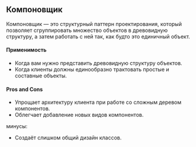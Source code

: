## Компоновщик

Компоновщик — это структурный паттерн проектирования, который позволяет сгруппировать множество объектов в древовидную структуру, а затем работать с ней так, как будто это единичный объект.

#### Применимость

* Когда вам нужно представить древовидную структуру объектов.
* Когда клиенты должны единообразно трактовать простые и составные объекты.

#### Pros and Cons

* Упрощает архитектуру клиента при работе со сложным деревом компонентов.
* Облегчает добавление новых видов компонентов.

минусы:

* Создаёт слишком общий дизайн классов.